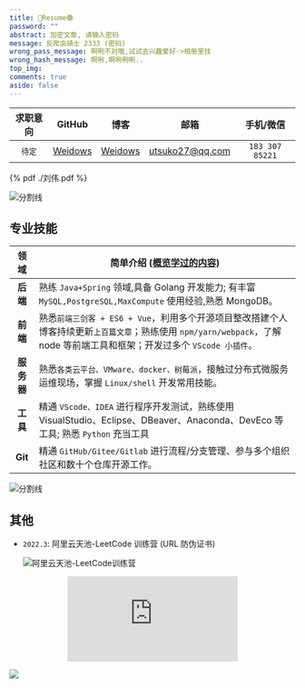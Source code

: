 ```yaml
---
title: 🔴Resume🟢
password: ""
abstract: 加密文章, 请输入密码
message: 反爬虫骑士 2333 (密码)
wrong_pass_message: 啊咧不对哦,试试去兴趣爱好->相册里找
wrong_hash_message: 啊咧,啊咧咧咧..
top_img:
comments: true
aside: false
---
```


<!--
 * @Author: Weidows
 * @Date: 2020-08-25 19:14:35
 * @LastEditors: Weidows
 * @LastEditTime: 2022-06-29 23:38:00
 * @FilePath: \Blog-private\source\tags\resume.md
-->

<center>

| 求职意向 |                GitHub                 |                 博客                 |      邮箱       |    手机/微信    |
| :------: | :-----------------------------------: | :----------------------------------: | :-------------: | :-------------: |
|  `待定`  | [Weidows](https://github.com/Weidows) | [Weidows](https://weidows.github.io) | utsuko27@qq.com | `183 307 85221` |

</center>

{% pdf ./刘伟.pdf %}

<a>![分割线](https://www.helloimg.com/images/2022/07/01/ZM0SoX.png)</a>

## 专业技能

|    领域    | 简单介绍 ([概览学过的内容](../../post/others/LearnWay))                                                                                                                   |
| :--------: | ------------------------------------------------------------------------------------------------------------------------------------------------------------------------- |
|  **后端**  | 熟练 `Java+Spring` 领域,具备 Golang 开发能力; 有丰富 `MySQL,PostgreSQL,MaxCompute` 使用经验,熟悉 MongoDB。                                                                |
|  **前端**  | 熟悉`前端三剑客 + ES6 + Vue`，利用多个开源项目整改搭建个人博客持续更新`上百篇文章`；熟练使用 `npm/yarn/webpack`，了解 node 等前端工具和框架；开发过多个 `VScode 小插件`。 |
| **服务器** | 熟悉`各类云平台、VMware、docker、树莓派`，接触过分布式微服务运维现场，掌握 `Linux/shell` 开发常用技能。                                                                   |
|  **工具**  | 精通 `VScode、IDEA` 进行程序开发测试，熟练使用 VisualStudio、Eclipse、DBeaver、Anaconda、DevEco 等工具; 熟悉 `Python` 充当工具                                            |
|  **Git**   | 精通 `GitHub/Gitee/Gitlab` 进行流程/分支管理、参与多个组织社区和数十个仓库开源工作。                                                                                      |

<a>![分割线](https://www.helloimg.com/images/2022/07/01/ZM0SoX.png)</a>

## 其他

- `2022.3`: 阿里云天池-LeetCode 训练营 (URL 防伪证书)

  ![阿里云天池-LeetCode训练营](https://ucc-image.oss-cn-beijing.aliyuncs.com/credential/91/3a49c0a0a5904a88a7179073f70d9c4a.png)

<figure align="center">
  <!-- <embed src="https://wakatime.com/share/@bd43b19c-e71d-4edd-a297-cc2989d16939/52e64048-9e55-4aae-8330-448dd1cd1ec0.svg"></embed> -->
  <embed src="https://wakatime.com/share/@bd43b19c-e71d-4edd-a297-cc2989d16939/eaaa34e5-e813-4c06-8793-5af9e53895f7.svg"></embed>
</figure>

<img
    loading="lazy"
    id="wakatime"
    class="pic loaded"
    src="https://github-readme-stats.vercel.app/api/wakatime?username=Weidows&amp;bg_color=222222&amp;text_color=DDD&amp;hide_border=true"
    style="align: center"
    onclick="window.open('https://wakatime.com/@Weidows','_blank')"
  />
